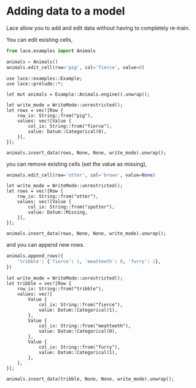 # Adding data to a model

Lace allow you to add and edit data without having to completely re-train.

You can edit existing cells,

<div class=tabbed-blocks>

```python
from lace.examples import Animals

animals = Animals()
animals.edit_cell(row='pig', col='fierce', value=0)
```

```rust,noplayground
use lace::examples::Example;
use lace::prelude::*;

let mut animals = Example::Animals.engine().unwrap();

let write_mode = WriteMode::unrestricted();
let rows = vec![Row {
    row_ix: String::from("pig"),
    values: vec![Value {
        col_ix: String::from("fierce"),
        value: Datum::Categorical(0),
    }],
}];

animals.insert_data(rows, None, None, write_mode).unwrap();
```

</div>

you can remove existing cells (set the value as missing),

<div class=tabbed-blocks>

```python
animals.edit_cell(row='otter', col='brown', value=None)
```

```rust,noplayground
let write_mode = WriteMode::unrestricted();
let rows = vec![Row {
    row_ix: String::from("otter"),
    values: vec![Value {
        col_ix: String::from("spotter"),
        value: Datum::Missing,
    }],
}];

animals.insert_data(rows, None, None, write_mode).unwrap();
```

</div>

and you can append new rows.

<div class=tabbed-blocks>

```python
animals.append_rows({
    'tribble': {'fierce': 1, 'meatteeth': 0, 'furry': 1},
})
```

```rust,noplayground
let write_mode = WriteMode::unrestricted();
let tribble = vec![Row {
    row_ix: String::from("tribble"),
    values: vec![
        Value {
            col_ix: String::from("fierce"),
            value: Datum::Categorical(1),
        },
        Value {
            col_ix: String::from("meatteeth"),
            value: Datum::Categorical(0),
        },
        Value {
            col_ix: String::from("furry"),
            value: Datum::Categorical(1),
        },
    ],
}];

animals.insert_data(tribble, None, None, write_mode).unwrap();
```

</div>
